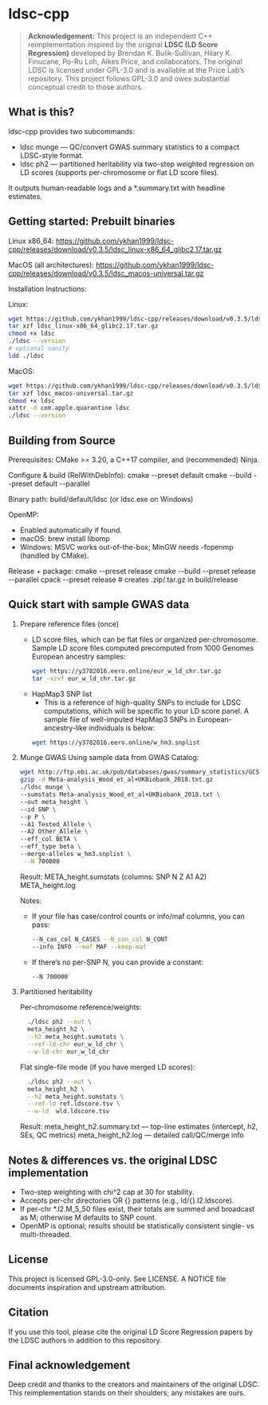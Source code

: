 
# ldsc-cpp

> **Acknowledgement:** This project is an independent C++ reimplementation inspired by the original **LDSC (LD Score Regression)** developed by Brendan K. Bulik-Sullivan, Hilary K. Finucane, Po-Ru Loh, Alkes Price, and collaborators. The original LDSC is licensed under GPL-3.0 and is available at the Price Lab’s repository. This project follows GPL-3.0 and owes substantial conceptual credit to those authors.

What is this?
-------------
ldsc-cpp provides two subcommands:
- ldsc munge  — QC/convert GWAS summary statistics to a compact LDSC-style format.
- ldsc ph2    — partitioned heritability via two-step weighted regression on LD scores
                (supports per-chromosome or flat LD score files).

It outputs human-readable logs and a *.summary.txt with headline estimates.

Getting started: Prebuilt binaries
-------------------------------
Linux x86_64: https://github.com/ykhan1999/ldsc-cpp/releases/download/v0.3.5/ldsc_linux-x86_64_glibc2.17.tar.gz

MacOS (all architectures): https://github.com/ykhan1999/ldsc-cpp/releases/download/v0.3.5/ldsc_macos-universal.tar.gz

Installation Instructions:

Linux:
```bash
wget https://github.com/ykhan1999/ldsc-cpp/releases/download/v0.3.5/ldsc_linux-x86_64_glibc2.17.tar.gz
tar xzf ldsc_linux-x86_64_glibc2.17.tar.gz
chmod +x ldsc
./ldsc --version
# optional sanity
ldd ./ldsc
```

MacOS:
```bash
wget https://github.com/ykhan1999/ldsc-cpp/releases/download/v0.3.5/ldsc_macos-universal.tar.gz
tar xzf ldsc_macos-universal.tar.gz
chmod +x ldsc
xattr -d com.apple.quarantine ldsc
./ldsc --version
```

Building from Source
-----
Prerequisites: CMake >= 3.20, a C++17 compiler, and (recommended) Ninja.

Configure & build (RelWithDebInfo):
  cmake --preset default
  cmake --build --preset default --parallel

Binary path:
  build/default/ldsc    (or ldsc.exe on Windows)

OpenMP:
  - Enabled automatically if found.
  - macOS: brew install libomp
  - Windows: MSVC works out-of-the-box; MinGW needs -fopenmp (handled by CMake).

Release + package:
  cmake --preset release
  cmake --build --preset release --parallel
  cpack --preset release       # creates .zip/.tar.gz in build/release

Quick start with sample GWAS data
------------------------------------------

1) Prepare reference files (once)
   - LD score files, which can be flat files or organized per-chromosome. Sample LD score files computed precomputed from 1000 Genomes European ancestry samples:
		```bash
		wget https://y3782016.eero.online/eur_w_ld_chr.tar.gz
		tar -xzvf eur_w_ld_chr.tar.gz
		```
   - HapMap3 SNP list
	   - This is a reference of high-quality SNPs to include for LDSC computations, which will be specific to your LD score panel. A sample file of well-imputed HapMap3 SNPs in European-ancestry-like individuals is below:
		```bash
		wget https://y3782016.eero.online/w_hm3.snplist
		```


2) Munge GWAS
   Using sample data from GWAS Catalog:
	```bash
	wget http://ftp.ebi.ac.uk/pub/databases/gwas/summary_statistics/GCST006001-GCST007000/GCST006901/Meta-analysis_Wood_et_al+UKBiobank_2018.txt.gz
	gzip -d Meta-analysis_Wood_et_al+UKBiobank_2018.txt.gz
   ./ldsc munge \
   --sumstats Meta-analysis_Wood_et_al+UKBiobank_2018.txt \
   --out meta_height \
   --id SNP \
   --p P \
   --A1 Tested_Allele \
   --A2 Other_Allele \
   --eff_col BETA \
   --eff_type beta \
   --merge-alleles w_hm3.snplist \
     --N 700000
	```
	
   Result:
     META_height.sumstats  (columns: SNP N Z A1 A2)
     META_height.log

   Notes:
     - If your file has case/control counts or info/maf columns, you can pass:
		```bash
		--N_cas_col N_CASES --N_con_col N_CONT
		--info INFO --maf MAF --keep-maf
		```
     - If there’s no per-SNP N, you can provide a constant:
		```bash
		--N 700000
		```

3) Partitioned heritability



   Per-chromosome reference/weights:
      ```bash
		./ldsc ph2 --out \
		meta_height_h2 \
		--h2 meta_height.sumstats \
		--ref-ld-chr eur_w_ld_chr \
		--w-ld-chr eur_w_ld_chr
      ```

   Flat single-file mode (if you have merged LD scores):
      ```bash
		./ldsc ph2 --out \
		meta_height_h2 \
		--h2 meta_height.sumstats \
		--ref-ld ref.ldscore.tsv \
		--w-ld  wld.ldscore.tsv
      ```

   Result:
     meta_height_h2.summary.txt — top-line estimates (intercept, h2, SEs, QC metrics)
     meta_height_h2.log          — detailed call/QC/merge info

Notes & differences vs. the original LDSC implementation
--------------------------------------------------------
- Two-step weighting with chi^2 cap at 30 for stability.
- Accepts per-chr directories OR {} patterns (e.g., ld/{}.l2.ldscore).
- If per-chr *.l2.M_5_50 files exist, their totals are summed and broadcast as M; otherwise M defaults to SNP count.
- OpenMP is optional; results should be statistically consistent single- vs multi-threaded.

License
-------
This project is licensed GPL-3.0-only. See LICENSE.
A NOTICE file documents inspiration and upstream attribution.

Citation
--------
If you use this tool, please cite the original LD Score Regression papers by the LDSC authors in addition to this repository.

Final acknowledgement
---------------------
Deep credit and thanks to the creators and maintainers of the original LDSC. This reimplementation stands
on their shoulders; any mistakes are ours.



